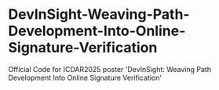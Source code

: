 # DevInSight-Weaving-Path-Development-Into-Online-Signature-Verification
Official Code for ICDAR2025 poster 'DevInSight: Weaving Path Development Into Online Signature Verification'
